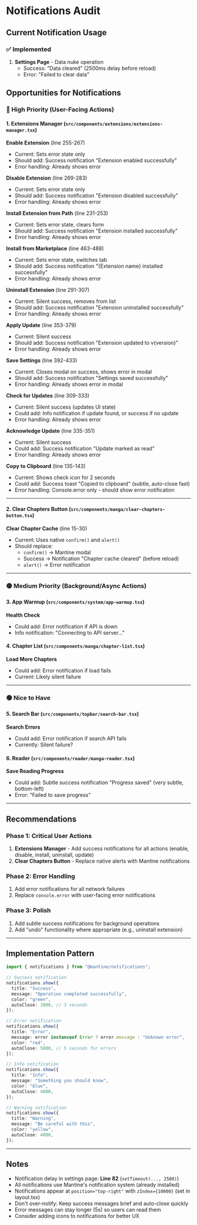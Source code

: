 # Notifications Audit

## Current Notification Usage

### ✅ Implemented
1. **Settings Page** - Data nuke operation
   - Success: "Data cleared" (2500ms delay before reload)
   - Error: "Failed to clear data"

## Opportunities for Notifications

### 🔴 High Priority (User-Facing Actions)

#### 1. **Extensions Manager** (`src/components/extensions/extensions-manager.tsx`)

**Enable Extension** (line 255-267)
- Current: Sets error state only
- Should add: Success notification "Extension enabled successfully"
- Error handling: Already shows error

**Disable Extension** (line 269-283)
- Current: Sets error state only
- Should add: Success notification "Extension disabled successfully"
- Error handling: Already shows error

**Install Extension from Path** (line 231-253)
- Current: Sets error state, clears form
- Should add: Success notification "Extension installed successfully"
- Error handling: Already shows error

**Install from Marketplace** (line 463-488)
- Current: Sets error state, switches tab
- Should add: Success notification "{Extension name} installed successfully"
- Error handling: Already shows error

**Uninstall Extension** (line 291-307)
- Current: Silent success, removes from list
- Should add: Success notification "Extension uninstalled successfully"
- Error handling: Already shows error

**Apply Update** (line 353-379)
- Current: Silent success
- Should add: Success notification "Extension updated to v{version}"
- Error handling: Already shows error

**Save Settings** (line 392-433)
- Current: Closes modal on success, shows error in modal
- Should add: Success notification "Settings saved successfully"
- Error handling: Already shows error in modal

**Check for Updates** (line 309-333)
- Current: Silent success (updates UI state)
- Could add: Info notification if update found, or success if no update
- Error handling: Already shows error

**Acknowledge Update** (line 335-351)
- Current: Silent success
- Could add: Success notification "Update marked as read"
- Error handling: Already shows error

**Copy to Clipboard** (line 135-143)
- Current: Shows check icon for 2 seconds
- Could add: Success toast "Copied to clipboard" (subtle, auto-close fast)
- Error handling: Console.error only - should show error notification

---

#### 2. **Clear Chapters Button** (`src/components/manga/clear-chapters-button.tsx`)

**Clear Chapter Cache** (line 15-30)
- Current: Uses native `confirm()` and `alert()`
- Should replace:
  - `confirm()` → Mantine modal
  - Success → Notification "Chapter cache cleared" (before reload)
  - `alert()` → Error notification

---

### 🟡 Medium Priority (Background/Async Actions)

#### 3. **App Warmup** (`src/components/system/app-warmup.tsx`)
**Health Check**
- Could add: Error notification if API is down
- Info notification: "Connecting to API server..."

#### 4. **Chapter List** (`src/components/manga/chapter-list.tsx`)
**Load More Chapters**
- Could add: Error notification if load fails
- Current: Likely silent failure

---

### 🟢 Nice to Have

#### 5. **Search Bar** (`src/components/topbar/search-bar.tsx`)
**Search Errors**
- Could add: Error notification if search API fails
- Currently: Silent failure?

#### 6. **Reader** (`src/components/reader/manga-reader.tsx`)
**Save Reading Progress**
- Could add: Subtle success notification "Progress saved" (very subtle, bottom-left)
- Error: "Failed to save progress"

---

## Recommendations

### Phase 1: Critical User Actions
1. **Extensions Manager** - Add success notifications for all actions (enable, disable, install, uninstall, update)
2. **Clear Chapters Button** - Replace native alerts with Mantine notifications

### Phase 2: Error Handling
1. Add error notifications for all network failures
2. Replace `console.error` with user-facing error notifications

### Phase 3: Polish
1. Add subtle success notifications for background operations
2. Add "undo" functionality where appropriate (e.g., uninstall extension)

---

## Implementation Pattern

```typescript
import { notifications } from "@mantine/notifications";

// Success notification
notifications.show({
  title: "Success",
  message: "Operation completed successfully",
  color: "green",
  autoClose: 3000, // 3 seconds
});

// Error notification
notifications.show({
  title: "Error",
  message: error instanceof Error ? error.message : "Unknown error",
  color: "red",
  autoClose: 5000, // 5 seconds for errors
});

// Info notification
notifications.show({
  title: "Info",
  message: "Something you should know",
  color: "blue",
  autoClose: 4000,
});

// Warning notification
notifications.show({
  title: "Warning",
  message: "Be careful with this",
  color: "yellow",
  autoClose: 4000,
});
```

---

## Notes

- Notification delay in settings page: **Line 82** (`setTimeout(..., 2500)`)
- All notifications use Mantine's notification system (already installed)
- Notifications appear at `position="top-right"` with `zIndex={10000}` (set in layout.tsx)
- Don't over-notify: Keep success messages brief and auto-close quickly
- Error messages can stay longer (5s) so users can read them
- Consider adding icons to notifications for better UX
